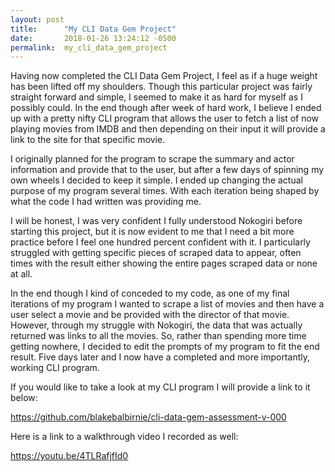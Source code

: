 ```yaml
---
layout: post
title:      "My CLI Data Gem Project"
date:       2018-01-26 13:24:12 -0500
permalink:  my_cli_data_gem_project
---
```



Having now completed the CLI Data Gem Project, I feel as if a huge weight has been lifted off my shoulders. Though this particular project was fairly straight forward and simple, I seemed to make it as hard for myself as I possibly could. In the end though after week of hard work, I believe I ended up with a pretty nifty CLI program that allows the user to fetch a list of now playing movies from IMDB and then depending on their input it will provide a link to the site for that specific movie.

I originally planned for the program to scrape the summary and actor information and provide that to the user, but after a few days of spinning my own wheels I decided to keep it simple. I ended up changing the actual purpose of my program several times. With each iteration being shaped by what the code I had written was providing me.

I will be honest, I was very confident I fully understood Nokogiri before starting this project, but it is now evident to me that I need a bit more practice before I feel one hundred percent confident with it. I particularly struggled with getting specific pieces of scraped data to appear, often times with the result either showing the entire pages scraped data or none at all.

In the end though I kind of conceded to my code, as one of my final iterations of my program I wanted to scrape a list of movies and then have a user select a movie and be provided with the director of that movie. However, through my struggle with Nokogiri, the data that was actually returned was links to all the movies. So, rather than spending more time getting nowhere, I decided to edit the prompts of my program to fit the end result. Five days later and I now have a completed and more importantly, working CLI program.

If you would like to take a look at my CLI program I will provide a link to it below:

https://github.com/blakebalbirnie/cli-data-gem-assessment-v-000

Here is a link to a walkthrough video I recorded as well:

https://youtu.be/4TLRafjfId0

